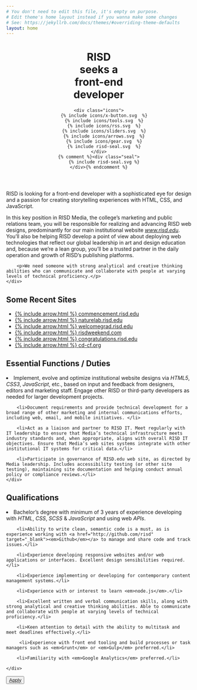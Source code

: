 ```yaml
---
# You don't need to edit this file, it's empty on purpose.
# Edit theme's home layout instead if you wanna make some changes
# See: https://jekyllrb.com/docs/themes/#overriding-theme-defaults
layout: home
---
```



<header class="intro">
	<h1><span class="word word-one">RISD</span> <br> <span class="word word-two">seeks</span> <span class="word word-three">a</span> <br> <span class="word word-four">front-end</span> <br><span class="word word-five">developer</span></h1>
	
	<div class="icons">
		{% include icons/x-button.svg  %}
		{% include icons/tools.svg  %}
		{% include icons/rss.svg  %}
		{% include icons/sliders.svg  %}
		{% include icons/arrows.svg  %}
		{% include icons/gear.svg  %}
		{% include risd-seal.svg  %}
	</div>
	{% comment %}<div class="seal">
		{% include risd-seal.svg %}
	</div>{% endcomment %}
</header>

<section class="description">
	<div class="intro-text__container">
		<p class="intro-text">RISD is looking for a front-end developer with a sophisticated eye for design and a passion for creating storytelling experiences with HTML, CSS, and JavaScript.</p>
	</div>
</section>
	

<section class="description">
	<div class="description__text-container">
		<p>In this key position in RISD Media, the college’s marketing and public relations team, you will be responsible for realizing and advancing RISD web designs, predominantly for our main institutional website <a href="http://www.risd.edu" target="_blank"><em>www.risd.edu</em></a>. You’ll also be helping RISD develop a point of view about deploying web technologies that reflect our global leadership in art and design education and, because we’re a lean group, you’ll be a trusted partner in the daily operation and growth of RISD’s publishing platforms.</p>

		<p>We need someone with strong analytical and creative thinking abilities who can communicate and collaborate with people at varying levels of technical proficiency.</p>
	</div>
</section>

<section class="description portfolio">
	<h2 class="description__title">Some Recent Sites</h2>
	<ul class="portfolio-list">
		<li class="portfolio-item">
			<a class="portfolio-link" href="http://commencement.risd.edu">
				<span class="arrow">
					{% include  arrow.html  %}
				</span>
				commencement.risd.edu
			</a>
		</li>
		<li class="portfolio-item">
			<a class="portfolio-link" href="http://naturelab.risd.edu" target="_blank">
			<span class="arrow">
				{% include  arrow.html  %}
			</span>
			naturelab.risd.edu</a>
		</li>
		<li class="portfolio-item">
			<a class="portfolio-link" href="http://welcomegrad.risd.edu" target="_blank">
				<span class="arrow">
					{% include  arrow.html  %}
				</span>
				welcomegrad.risd.edu
			</a>
		</li>
		<li class="portfolio-item">
			<a class="portfolio-link" href="http://risdweekend.com" target="_blank">
				<span class="arrow">
					{% include  arrow.html  %}
				</span>
				risdweekend.com
			</a>
		</li>
		<li class="portfolio-item">
			<a class="portfolio-link" href="http://congratulations.risd.edu" target="_blank">
			<span class="arrow">
				{% include  arrow.html  %}
			</span>
			congratulations.risd.edu</a>
		</li>
		<li class="portfolio-item"><a class="portfolio-link" href="http://cd-cf.org" target="_blank">
			<span class="arrow">
				{% include  arrow.html  %}
			</span>
			cd-cf.org</a>
		</li>
	</ul>
</section>

<section class="description">
	<h2 class="description__title">Essential Functions / Duties</h2>
	<div class="description__text-container">
		<li>Implement, evolve and optimize institutional website designs via <em>HTML5</em>, <em>CSS3</em>, <em>JavaScript</em>, etc., based on input and feedback from designers, editors and marketing staff. Engage other RISD or third-party developers as needed for larger development projects.</li>

		<li>Document requirements and provide technical development for a broad range of other marketing and internal communications efforts, including web, email, and mobile initiatives. </li>

		<li>Act as a liaison and partner to RISD IT. Meet regularly with IT leadership to ensure that Media’s technical infrastructure meets industry standards and, when appropriate, aligns with overall RISD IT objectives. Ensure that Media’s web sites systems integrate with other institutional IT systems for critical data.</li>

		<li>Participate in governance of RISD.edu web site, as directed by Media leadership. Includes accessibility testing (or other site testing), maintaining site documentation and helping conduct annual policy or compliance reviews.</li>
	</div>
</section>

<section class="description">
	<h2 class="description__title">Qualifications</h2>
	<div class="description__text-container">
		<li>Bachelor’s degree with minimum of 3 years of experience developing with <em>HTML</em>, <em>CSS</em>, <em>SCSS</em> &amp; <em>JavaScript</em> and using web <em>APIs</em>. </li>

		<li>Ability to write clean, semantic code is a must, as is experience working with <a href="http://github.com/risd" target="_blank"><em>Github</em></a> to manage and share code and track issues.</li> 

		<li>Experience developing responsive websites and/or web applications or interfaces. Excellent design sensibilities required.</li>

		<li>Experience implementing or developing for contemporary content management systems.</li>

		<li>Experience with or interest to learn <em>node.js</em>.</li>

		<li>Excellent written and verbal communication skills, along with strong analytical and creative thinking abilities. Able to communicate and collaborate with people at varying levels of technical proficiency.</li>

		<li>Keen attention to detail with the ability to multitask and meet deadlines effectively.</li>

		 <li>Experience with front end tooling and build processes or task managers such as <em>Grunt</em> or <em>Gulp</em> preferred.</li>

		<li>Familiarity with <em>Google Analytics</em> preferred.</li>

	</div>
</section>

<section>
	<button class="apply"><a href="" class="apply-link">Apply</a></button>	
</section>
